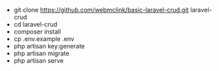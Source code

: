 - git clone https://github.com/webmclink/basic-laravel-crud.git laravel-crud
- cd laravel-crud
- composer install
- cp .env.example .env
- php artisan key:generate
- php artisan migrate
- php artisan serve
